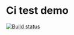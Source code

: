# Ci test demo

[![Build status](https://ci.appveyor.com/api/projects/status/m3u0frei4klk5xcl?svg=true)](https://ci.appveyor.com/project/Light969/arraybuffer-arraybuffer)